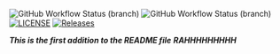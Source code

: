 ![GitHub Workflow Status (branch)](https://img.shields.io/github/actions/workflow/status/calipobox1209/sem/main.yml?branch=main)
![GitHub Workflow Status (branch)](https://img.shields.io/github/actions/workflow/status/calipobox1209/sem/main.yml?branch=develop)
[![LICENSE](https://img.shields.io/github/license/calipobox1209/sem.svg?style=flat-square)](https://github.com/<github-username>/sem/blob/master/LICENSE)
[![Releases](https://img.shields.io/github/release/calipobox1209/sem/all.svg?style=flat-square)](https://github.com/<github-username>/sem/releases)



**_This is the first addition to the README file_**
**_RAHHHHHHHHH_**
